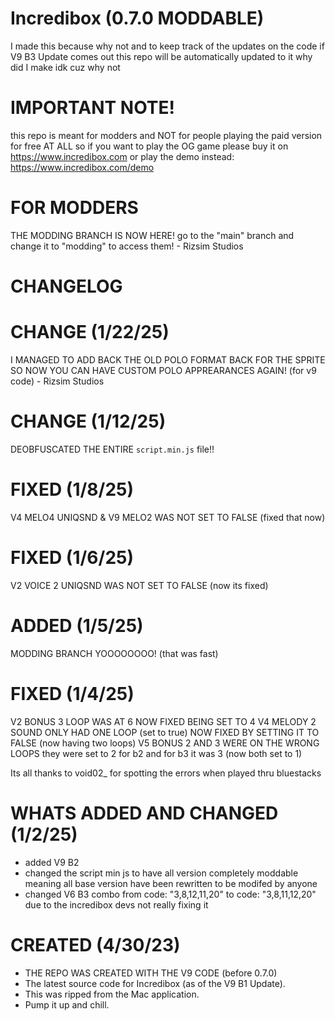 # Incredibox (0.7.0 MODDABLE)
I made this because why not and to keep track of the updates on the code if V9 B3 Update comes out this repo will be automatically updated to it
why did I make idk cuz why not

# IMPORTANT NOTE!
this repo is meant for modders and NOT for people playing the paid version for free AT ALL so if you want to play the OG game please buy it on https://www.incredibox.com
or play the demo instead: https://www.incredibox.com/demo

# FOR MODDERS
THE MODDING BRANCH IS NOW HERE! go to the "main" branch and change it to "modding" to access them! - Rizsim Studios

# CHANGELOG
# CHANGE (1/22/25)
I MANAGED TO ADD BACK THE OLD POLO FORMAT BACK FOR THE SPRITE SO NOW YOU CAN HAVE CUSTOM POLO APPREARANCES AGAIN! (for v9 code) - Rizsim Studios

# CHANGE (1/12/25)
DEOBFUSCATED THE ENTIRE `script.min.js` file!!

# FIXED (1/8/25)
V4 MELO4 UNIQSND & V9 MELO2 WAS NOT SET TO FALSE (fixed that now)

# FIXED (1/6/25)
V2 VOICE 2 UNIQSND WAS NOT SET TO FALSE (now its fixed)

# ADDED (1/5/25)
MODDING BRANCH YOOOOOOOO! (that was fast)

# FIXED (1/4/25)
V2 BONUS 3 LOOP WAS AT 6 NOW FIXED BEING SET TO 4
V4 MELODY 2 SOUND ONLY HAD ONE LOOP (set to true) NOW FIXED BY SETTING IT TO FALSE (now having two loops)
V5 BONUS 2 AND 3 WERE ON THE WRONG LOOPS they were set to 2 for b2 and for b3 it was 3 (now both set to 1)

Its all thanks to void02_ for spotting the errors when played thru bluestacks

# WHATS ADDED AND CHANGED (1/2/25)
- added V9 B2
- changed the script min js to have all version completely moddable meaning all base version have been rewritten to be modifed by anyone
- changed V6 B3 combo from code: "3,8,12,11,20" to code: "3,8,11,12,20" due to the incredibox devs not really fixing it

# CREATED (4/30/23)
- THE REPO WAS CREATED WITH THE V9 CODE (before 0.7.0)
- The latest source code for Incredibox (as of the V9 B1 Update).
- This was ripped from the Mac application.
- Pump it up and chill.
